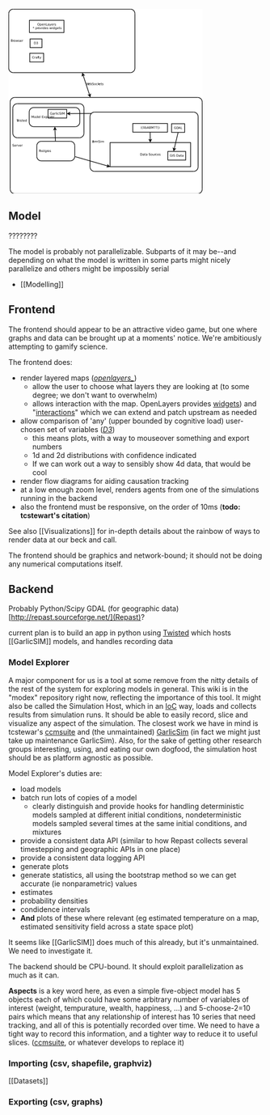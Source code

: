 ![Architecture Diagram](Architecture.png)

## Model
????????

The model is probably not parallelizable. Subparts of it may be--and depending on what the model is written in some parts might nicely parallelize and others might be impossibly serial
* [[Modelling]]

## Frontend

  The frontend should appear to be an attractive video game, but one where graphs and data can be brought up at a moments' notice. We're ambitiously attempting to gamify science.

The frontend does:
* render layered maps (_[openlayers_](http://ol3js.org/)_)
  * allow the user to choose what layers they are looking at (to some degree; we don't want to overwhelm)
  * allows interaction with the map. OpenLayers provides [widgets](http://ol3js.org/en/master/apidoc/ol.control.html)) and "[interactions](http://ol3js.org/en/master/apidoc/ol.interaction.html)" which we can extend and patch upstream as needed
* allow comparison of 'any' (upper bounded by cognitive load) user-chosen set of variables (_[D3](http://d3js.org)_)
  * this means plots, with a way to mouseover something and export numbers
  * 1d and 2d distributions with confidence indicated
  * If we can work out a way to sensibly show 4d data, that would be cool
* render flow diagrams for aiding causation tracking
* at a low enough zoom level, renders agents from one of the simulations running in the backend
* also the frontend must be responsive, on the order of 10ms (**todo: tcstewart's citation**) 

See also [[Visualizations]] for in-depth details about the rainbow of ways to render data at our beck and call.

The frontend should be graphics and network-bound; it should not be doing any numerical computations itself.



## Backend

 Probably Python/Scipy
 GDAL (for geographic data)
 [http://repast.sourceforge.net/](Repast)?
 

   current plan is to build an app in python using [Twisted](http://twistedmatrix.com/trac/) which hosts [[GarlicSIM]] models, and handles recording data

### Model Explorer
  A major component for us is a tool at some remove from the nitty details of the rest of the system for exploring models in general. This wiki is in the "modex" repository right now, reflecting the importance of this tool. It might also be called the Simulation Host, which in an [IoC](http://en.wikipedia.org/wiki/Inversion_of_control) way, loads and collects results from simulation runs. It should be able to easily record, slice and visualize any aspect of the simulation. The closest work we have in mind is tcstewar's [ccmsuite](https://github.com/tcstewar/ccmsuite) and (the unmaintained) [GarlicSim](https://github.com/cool-RR/GarlicSim) (in fact we might just take up maintenance GarlicSim). Also, for the sake of getting other research groups interesting, using, and eating our own dogfood, the simulation host should be as platform agnostic as possible.

Model Explorer's duties are:
 * load models
 * batch run lots of copies of a model
   * clearly distinguish and provide hooks for handling deterministic models sampled at different initial conditions, nondeterministic models sampled several times at the same initial conditions, and mixtures
 * provide a consistent data API (similar to how Repast collects several timestepping and geographic APIs in one place)
 * provide a consistent data logging API
 * generate plots
 * generate statistics, all using the bootstrap method so we can get accurate (ie nonparametric) values
  * estimates
  * probability densities
  * condidence intervals
  * **And** plots of these where relevant (eg estimated temperature on a map, estimated sensitivity field across a state space plot)

It seems like [[GarlicSIM]] does much of this already, but it's unmaintained. We need to investigate it.

The backend should be CPU-bound. It should exploit parallelization as much as it can.

**Aspects** is a key word here, as even a simple five-object model has 5 objects each of which could have some arbitrary number of variables of interest (weight, tempurature, wealth, happiness, ...) and 5-choose-2=10 pairs which means that any relationship of interest has 10 series that need tracking, and all of this is potentially recorded over time. We need to have a tight way to record this information, and a tighter way to reduce it to useful slices.
   ([ccmsuite](http://github.com/tcstewar/ccmsuite), or whatever develops to replace it)

### Importing (csv, shapefile, graphviz)
  [[Datasets]]

### Exporting (csv, graphs)


 